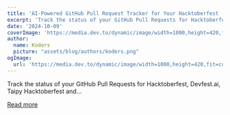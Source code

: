 ```yaml
---
title: 'AI-Powered GitHub Pull Request Tracker for Your Hacktoberfest (and More!)'
excerpt: 'Track the status of your GitHub Pull Requests for Hacktoberfest, Devfest.ai, Taipy Hacktoberfest and...'
date: '2024-10-09'
coverImage: 'https://media.dev.to/dynamic/image/width=1000,height=420,fit=cover,gravity=auto,format=auto/https%3A%2F%2Fdev-to-uploads.s3.amazonaws.com%2Fuploads%2Farticles%2Fbxrfnp4f9r449s0iatpo.gif'
author:
  name: Koders
  picture: "assets/blog/authors/koders.png"
ogImage:
  url: 'https://media.dev.to/dynamic/image/width=1000,height=420,fit=cover,gravity=auto,format=auto/https%3A%2F%2Fdev-to-uploads.s3.amazonaws.com%2Fuploads%2Farticles%2Fbxrfnp4f9r449s0iatpo.gif'
---
```


Track the status of your GitHub Pull Requests for Hacktoberfest, Devfest.ai, Taipy Hacktoberfest and...

[Read more](https://dev.to/jeevaramanathan/ai-powered-github-pull-request-tracker-for-your-hacktoberfest-and-more-fm7)
